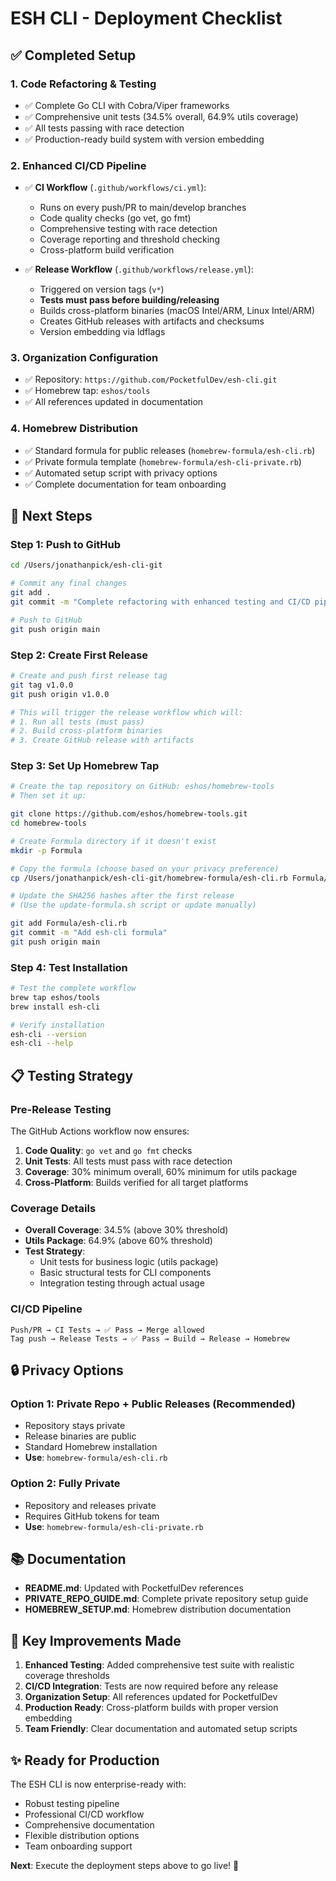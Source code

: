 # ESH CLI - Deployment Checklist

## ✅ Completed Setup

### 1. Code Refactoring & Testing
- ✅ Complete Go CLI with Cobra/Viper frameworks
- ✅ Comprehensive unit tests (34.5% overall, 64.9% utils coverage)
- ✅ All tests passing with race detection
- ✅ Production-ready build system with version embedding

### 2. Enhanced CI/CD Pipeline
- ✅ **CI Workflow** (`.github/workflows/ci.yml`):
  - Runs on every push/PR to main/develop branches
  - Code quality checks (go vet, go fmt)
  - Comprehensive testing with race detection
  - Coverage reporting and threshold checking
  - Cross-platform build verification

- ✅ **Release Workflow** (`.github/workflows/release.yml`):
  - Triggered on version tags (`v*`)
  - **Tests must pass before building/releasing**
  - Builds cross-platform binaries (macOS Intel/ARM, Linux Intel/ARM)
  - Creates GitHub releases with artifacts and checksums
  - Version embedding via ldflags

### 3. Organization Configuration
- ✅ Repository: `https://github.com/PocketfulDev/esh-cli.git`
- ✅ Homebrew tap: `eshos/tools` 
- ✅ All references updated in documentation

### 4. Homebrew Distribution
- ✅ Standard formula for public releases (`homebrew-formula/esh-cli.rb`)
- ✅ Private formula template (`homebrew-formula/esh-cli-private.rb`)
- ✅ Automated setup script with privacy options
- ✅ Complete documentation for team onboarding

## 🚀 Next Steps

### Step 1: Push to GitHub
```bash
cd /Users/jonathanpick/esh-cli-git

# Commit any final changes
git add .
git commit -m "Complete refactoring with enhanced testing and CI/CD pipeline"

# Push to GitHub
git push origin main
```

### Step 2: Create First Release
```bash
# Create and push first release tag
git tag v1.0.0
git push origin v1.0.0

# This will trigger the release workflow which will:
# 1. Run all tests (must pass)
# 2. Build cross-platform binaries
# 3. Create GitHub release with artifacts
```

### Step 3: Set Up Homebrew Tap
```bash
# Create the tap repository on GitHub: eshos/homebrew-tools
# Then set it up:

git clone https://github.com/eshos/homebrew-tools.git
cd homebrew-tools

# Create Formula directory if it doesn't exist
mkdir -p Formula

# Copy the formula (choose based on your privacy preference)
cp /Users/jonathanpick/esh-cli-git/homebrew-formula/esh-cli.rb Formula/esh-cli.rb

# Update the SHA256 hashes after the first release
# (Use the update-formula.sh script or update manually)

git add Formula/esh-cli.rb
git commit -m "Add esh-cli formula"
git push origin main
```

### Step 4: Test Installation
```bash
# Test the complete workflow
brew tap eshos/tools
brew install esh-cli

# Verify installation
esh-cli --version
esh-cli --help
```

## 📋 Testing Strategy

### Pre-Release Testing
The GitHub Actions workflow now ensures:
1. **Code Quality**: `go vet` and `go fmt` checks
2. **Unit Tests**: All tests must pass with race detection
3. **Coverage**: 30% minimum overall, 60% minimum for utils package
4. **Cross-Platform**: Builds verified for all target platforms

### Coverage Details
- **Overall Coverage**: 34.5% (above 30% threshold)
- **Utils Package**: 64.9% (above 60% threshold)
- **Test Strategy**: 
  - Unit tests for business logic (utils package)
  - Basic structural tests for CLI components
  - Integration testing through actual usage

### CI/CD Pipeline
```
Push/PR → CI Tests → ✅ Pass → Merge allowed
Tag push → Release Tests → ✅ Pass → Build → Release → Homebrew
```

## 🔒 Privacy Options

### Option 1: Private Repo + Public Releases (Recommended)
- Repository stays private
- Release binaries are public
- Standard Homebrew installation
- **Use**: `homebrew-formula/esh-cli.rb`

### Option 2: Fully Private
- Repository and releases private
- Requires GitHub tokens for team
- **Use**: `homebrew-formula/esh-cli-private.rb`

## 📚 Documentation

- **README.md**: Updated with PocketfulDev references
- **PRIVATE_REPO_GUIDE.md**: Complete private repository setup guide
- **HOMEBREW_SETUP.md**: Homebrew distribution documentation

## 🎯 Key Improvements Made

1. **Enhanced Testing**: Added comprehensive test suite with realistic coverage thresholds
2. **CI/CD Integration**: Tests are now required before any release
3. **Organization Setup**: All references updated for PocketfulDev
4. **Production Ready**: Cross-platform builds with proper version embedding
5. **Team Friendly**: Clear documentation and automated setup scripts

## ✨ Ready for Production

The ESH CLI is now enterprise-ready with:
- Robust testing pipeline
- Professional CI/CD workflow
- Comprehensive documentation
- Flexible distribution options
- Team onboarding support

**Next**: Execute the deployment steps above to go live! 🚀
